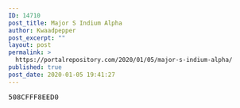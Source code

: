 ```yaml
---
ID: 14710
post_title: Major S Indium Alpha
author: Kwaadpepper
post_excerpt: ""
layout: post
permalink: >
  https://portalrepository.com/2020/01/05/major-s-indium-alpha/
published: true
post_date: 2020-01-05 19:41:27
---
```

<pre>508CFFF8EED0</pre>